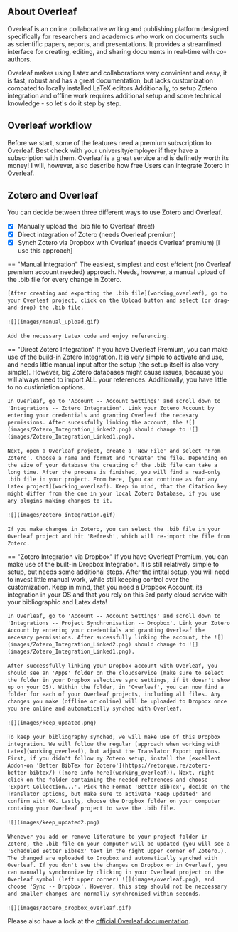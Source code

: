 ## About Overleaf
Overleaf is an online collaborative writing and publishing platform designed specifically for researchers and academics who work on documents such as scientific papers, reports, and presentations. It provides a streamlined interface for creating, editing, and sharing documents in real-time with co-authors.

Overleaf makes using Latex and collaborations very convinient and easy, it is fast, robust and has a great documentation, but lacks customization compated to locally installed LaTeX editors Additionally, to setup Zotero integration and offline work requires additional setup and some technical knowledge - so let's do it step by step.

## Overleaf workflow
Before we start, some of the features need a premium subscription to Overleaf. Best check with your university/employer if they have a subscription with them. Overleaf is a great service and is definetly worth its money! I will, however, also describe how free Users can integrate Zotero in Overleaf.

## Zotero and Overleaf
You can decide between three different ways to use Zotero and Overleaf.

- [x] Manually upload the .bib file to Overleaf (free!)
- [x] Direct integration of Zotero (needs Overleaf premium)
- [X] Synch Zotero via Dropbox with Overleaf (needs Overleaf premium) [I use this approach]

== "Manual Integration"
    The easiest, simplest and cost effcient (no Overleaf premium account needed) approach. Needs, however, a manual upload of the .bib file for every change in Zotero.
	
	[After creating and exporting the .bib file](working_overleaf), go to your Overleaf project, click on the Upload button and select (or drag-and-drop) the .bib file.
	
	![](images/manual_upload.gif)
	
	Add the necessary Latex code and enjoy referencing.
	
== "Direct Zotero Integration"
	If you have Overleaf Premium, you can make use of the build-in Zotero Integration. It is very simple to activate and use, and needs little manual input after the setup (the setup itself is also very simple). However, big Zotero databases might cause issues, because you will always need to import ALL your references. Additionally, you have little to no custimiation options.
	
	In Overleaf, go to 'Account -- Account Settings' and scroll down to 'Integrations -- Zotero Integration'. Link your Zotero Account by entering your credentials and granting Overleaf the necesary permissions. After sucessfully linking the account, the ![](images/Zotero_Integration_Linked2.png) should change to ![](images/Zotero_Integration_Linked1.png).
	
	Next, open a Overleaf project, create a 'New File' and select 'From Zotero'. Choose a name and format and 'Create' the file. Depending on the size of your database the creating of the .bib file can take a long time. After the process is finished, you will find a read-only .bib file in your project. From here, [you can continue as for any Latex project](working_overleaf). Keep in mind, that the Citation key might differ from the one in your local Zotero Database, if you use any plugins making changes to it.
	
	![](images/zotero_integration.gif)
	
	If you make changes in Zotero, you can select the .bib file in your Overleaf project and hit 'Refresh', which will re-import the file from Zotero.
	
	
== "Zotero Integration via Dropbox"
	If you have Overleaf Premium, you can make use of the built-in Dropbox Integration. It is still relatively simple to setup, but needs some additional steps. After the intital setup, you will need to invest little manual work, while still keeping control over the customization. Keep in mind, that you need a Dropbox Account, its integration in your OS and that you rely on this 3rd party cloud service with your bibliographic and Latex data!

	In Overleaf, go to 'Account -- Account Settings' and scroll down to 'Integrations -- Project Synchronisation -- Dropbox'. Link your Zotero Account by entering your credentials and granting Overleaf the necesary permissions. After sucessfully linking the account, the ![](images/Zotero_Integration_Linked2.png) should change to ![](images/Zotero_Integration_Linked1.png).
	
	After successfully linking your Dropbox account with Overleaf, you should see an 'Apps' folder on the cloudservice (make sure to select the folder in your Dropbox selective sync settings, if it doesn't show up on your OS). Within the folder, in 'Overleaf', you can now find a folder for each of your Overleaf projects, including all files. Any changes you make (offline or online) will be uploaded to Dropbox once you are online and automatically synched with Overleaf.
	
	![](images/keep_updated.png)
	
	To keep your bibliography synched, we will make use of this Dropbox integration. We will follow the regular [approach when working with Latex](working_overleaf), but adjust the Translator Export options. First, if you didn't follow my Zotero setup, install the [excellent Addon-on 'Better BibTex for Zotero'](https://retorque.re/zotero-better-bibtex/) ([more info here](working_overleaf)). Next, right click on the folder containing the needed references and choose 'Export Collection...'. Pick the Format 'Better BibTex', decide on the Translator Options, but make sure to activate 'Keep updated' and confirm with OK. Lastly, choose the Dropbox folder on your computer containg your Overleaf project to save the .bib file.
	
	![](images/keep_updated2.png)
	
	Whenever you add or remove literature to your project folder in Zotero, the .bib file on your computer will be updated (you will see a 'Scheduled Better BibTex' text in the right upper corner of Zotero.). The changed are uploaded to Dropbox and automatically synched with Overleaf. If you don't see the changes on Dropbox or in Overleaf, you can manually synchronize by clicking in your Overleaf project on the Overleaf symbol (left upper corner) ![](images/overleaf.png), and choose 'Sync -- Dropbox'. However, this step should not be neccessary and smaller changes are normally synchronised within seconds.
	
	![](images/zotero_dropbox_overleaf.gif)
	
Please also have a look at the [official Overleaf documentation](https://www.overleaf.com/learn/how-to/How_to_link_your_Overleaf_account_to_Mendeley_and_Zotero#Using_Zotero).
	